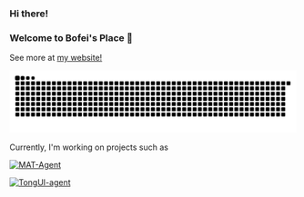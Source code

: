 ### Hi there!
### Welcome to Bofei's Place 👋

See more at [my website!](https://bofei5675.github.io/)

<picture>
  <source
    media="(prefers-color-scheme: dark)"
    srcset="https://raw.githubusercontent.com/bofei5675/bofei5675/output/github-contribution-grid-snake-dark.svg"
  />
  <source
    media="(prefers-color-scheme: light)"
    srcset="https://raw.githubusercontent.com/bofei5675/bofei5675/output/github-contribution-grid-snake.svg"
  />
  <img
    alt="github contribution grid snake animation"
    src="https://raw.githubusercontent.com/bofei5675/bofei5675/output/github-contribution-grid-snake.svg"
  />
</picture>

Currently, I'm working on projects such as

[![MAT-Agent](https://github-readme-stats.vercel.app/api/pin/?username=mat-agent&repo=MAT-Agent)](https://github.com/mat-agent/MAT-Agent)

[![TongUI-agent](https://github-readme-stats.vercel.app/api/pin/?username=TongUI-agent&repo=TongUI-agent)](https://github.com/TongUI-agent/TongUI-agent)
